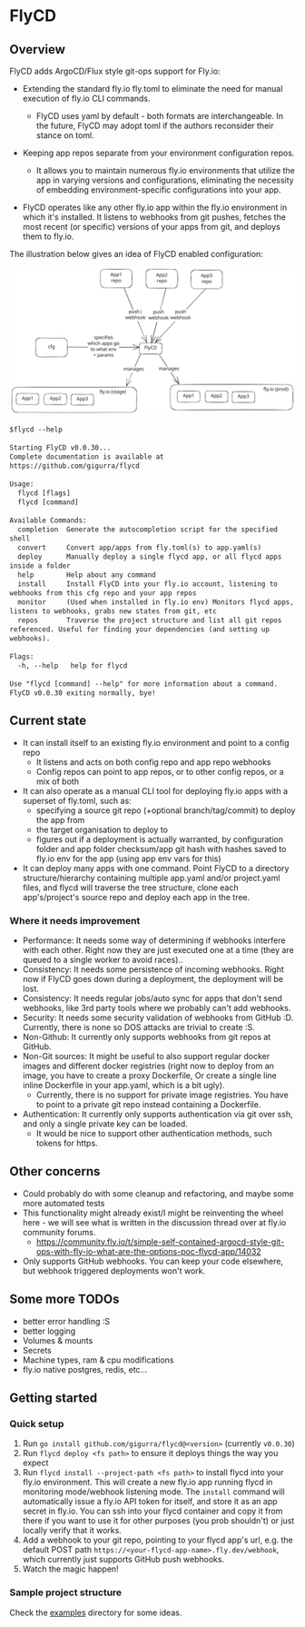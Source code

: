 # FlyCD

## Overview

FlyCD adds ArgoCD/Flux style git-ops support for Fly.io:

* Extending the standard fly.io fly.toml to eliminate the need for manual execution of fly.io CLI commands.
    * FlyCD uses yaml by default - both formats are interchangeable. In the future, FlyCD may adopt toml if the authors
      reconsider their stance on toml.

* Keeping app repos separate from your environment configuration repos.
    * It allows you to maintain numerous fly.io environments that utilize the app in varying versions and
      configurations, eliminating the necessity of embedding environment-specific configurations into your app.

* FlyCD operates like any other fly.io app within the fly.io environment in which it's installed. It listens to webhooks
  from git pushes, fetches the most recent (or specific) versions of your apps from git, and deploys them to fly.io.

The illustration below gives an idea of FlyCD enabled configuration:

![alt text](https://raw.githubusercontent.com/GiGurra/flycd/master/concept.svg)

```
$flycd --help

Starting FlyCD v0.0.30...
Complete documentation is available at https://github.com/gigurra/flycd

Usage:
  flycd [flags]
  flycd [command]

Available Commands:
  completion  Generate the autocompletion script for the specified shell
  convert     Convert app/apps from fly.toml(s) to app.yaml(s)
  deploy      Manually deploy a single flycd app, or all flycd apps inside a folder
  help        Help about any command
  install     Install FlyCD into your fly.io account, listening to webhooks from this cfg repo and your app repos
  monitor     (Used when installed in fly.io env) Monitors flycd apps, listens to webhooks, grabs new states from git, etc
  repos       Traverse the project structure and list all git repos referenced. Useful for finding your dependencies (and setting up webhooks).

Flags:
  -h, --help   help for flycd

Use "flycd [command] --help" for more information about a command.
FlyCD v0.0.30 exiting normally, bye!
```

## Current state

* It can install itself to an existing fly.io environment and point to a config repo
    * It listens and acts on both config repo and app repo webhooks
    * Config repos can point to app repos, or to other config repos, or a mix of both
* It can also operate as a manual CLI tool for deploying fly.io apps with a superset of fly.toml, such as:
    * specifying a source git repo (+optional branch/tag/commit) to deploy the app from
    * the target organisation to deploy to
    * figures out if a deployment is actually warranted, by configuration folder and app folder checksum/app git hash
      with hashes saved to fly.io env for the app (using app env vars for this)
* It can deploy many apps with one command. Point FlyCD to a directory structure/hierarchy containing multiple
  app.yaml and/or project.yaml files, and flycd will traverse the tree structure, clone each app's/project's
  source repo and deploy each app in the tree.

### Where it needs improvement

* Performance: It needs some way of determining if webhooks interfere with each other. Right now they are just executed
  one at a time (they are queued to a single worker to avoid races)..
* Consistency: It needs some persistence of incoming webhooks. Right now if FlyCD goes down during a deployment, the
  deployment will be lost.
* Consistency: It needs regular jobs/auto sync for apps that don't send webhooks, like 3rd party tools where we probably
  can't add webhooks.
* Security: It needs some security validation of webhooks from GitHub :D. Currently, there is none so DOS attacks are
  trivial to create :S.
* Non-Github: It currently only supports webhooks from git repos at GitHub.
* Non-Git sources: It might be useful to also support regular docker images and different docker registries (right now
  to deploy from an image, you have to create a proxy Dockerfile, Or create a single line inline Dockerfile in your
  app.yaml, which is a bit ugly).
    * Currently, there is no support for private image registries. You have to point to a private git repo instead
      containing a Dockerfile.
* Authentication: It currently only supports authentication via git over ssh, and only a single private key can be
  loaded.
    * It would be nice to support other authentication methods, such tokens for https.

## Other concerns

* Could probably do with some cleanup and refactoring, and maybe some more automated tests
* This functionality might already exist/I might be reinventing the wheel here - we will see what is written in the
  discussion thread over at fly.io community forums.
    * https://community.fly.io/t/simple-self-contained-argocd-style-git-ops-with-fly-io-what-are-the-options-poc-flycd-app/14032
* Only supports GitHub webhooks. You can keep your code elsewhere, but webhook triggered deployments won't work.

## Some more TODOs

* better error handling :S
* better logging
* Volumes & mounts
* Secrets
* Machine types, ram & cpu modifications
* fly.io native postgres, redis, etc...

## Getting started

### Quick setup

1. Run `go install github.com/gigurra/flycd@<version>` (currently `v0.0.30`)
2. Run `flycd deploy <fs path>` to ensure it deploys things the way you expect
3. Run `flycd install --project-path <fs path>` to install flycd into your fly.io environment.
   This will create a new fly.io app running flycd in monitoring mode/webhook listening mode. The `install` command will
   automatically issue a fly.io API token for itself, and store it as an app secret in fly.io. You can ssh into your
   flycd container and copy it from there if you want to use it for other purposes (you prob shouldn't) or just locally
   verify that it works.
4. Add a webhook to your git repo, pointing to your flycd app's url,
   e.g. the default POST path `https://<your-flycd-app-name>.fly.dev/webhook`, which currently just supports GitHub push
   webhooks.
5. Watch the magic happen!

### Sample project structure

Check the [examples](examples) directory for some ideas.